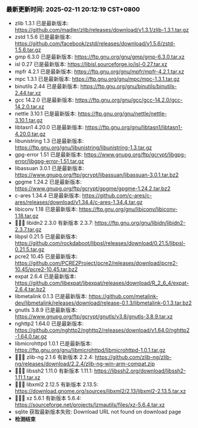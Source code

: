 ### <b><span style="color:black">最新更新时间: 2025-02-11 20:12:19 CST+0800</span></b> ###
- zlib 1.3.1 已是最新版本: https://github.com/madler/zlib/releases/download/v1.3.1/zlib-1.3.1.tar.gz
- zstd 1.5.6 已是最新版本: https://github.com/facebook/zstd/releases/download/v1.5.6/zstd-1.5.6.tar.gz
- gmp 6.3.0 已是最新版本: https://ftp.gnu.org/gnu/gmp/gmp-6.3.0.tar.xz
- isl 0.27 已是最新版本: https://libisl.sourceforge.io/isl-0.27.tar.xz
- mpfr 4.2.1 已是最新版本: https://ftp.gnu.org/gnu/mpfr/mpfr-4.2.1.tar.xz
- mpc 1.3.1 已是最新版本: https://ftp.gnu.org/gnu/mpc/mpc-1.3.1.tar.gz
- binutils 2.44 已是最新版本: https://ftp.gnu.org/gnu/binutils/binutils-2.44.tar.xz
- gcc 14.2.0 已是最新版本: https://ftp.gnu.org/gnu/gcc/gcc-14.2.0/gcc-14.2.0.tar.xz
- nettle 3.10.1 已是最新版本: https://ftp.gnu.org/gnu/nettle/nettle-3.10.1.tar.gz
- libtasn1 4.20.0 已是最新版本: https://ftp.gnu.org/gnu/libtasn1/libtasn1-4.20.0.tar.gz
- libunistring 1.3 已是最新版本: https://ftp.gnu.org/gnu/libunistring/libunistring-1.3.tar.gz
- gpg-error 1.51 已是最新版本: https://www.gnupg.org/ftp/gcrypt/libgpg-error/libgpg-error-1.51.tar.gz
- libassuan 3.0.1 已是最新版本: https://www.gnupg.org/ftp/gcrypt/libassuan/libassuan-3.0.1.tar.bz2
- gpgme 1.24.2 已是最新版本: https://www.gnupg.org/ftp/gcrypt/gpgme/gpgme-1.24.2.tar.bz2
- c-ares 1.34.4 已是最新版本: https://github.com/c-ares/c-ares/releases/download/v1.34.4/c-ares-1.34.4.tar.gz
- libiconv 1.18 已是最新版本: https://ftp.gnu.org/gnu/libiconv/libiconv-1.18.tar.gz
- 🔴🔴🔴 libidn2 2.3.0 有新版本 2.3.7: https://ftp.gnu.org/gnu/libidn/libidn2-2.3.7.tar.gz
- libpsl 0.21.5 已是最新版本: https://github.com/rockdaboot/libpsl/releases/download/0.21.5/libpsl-0.21.5.tar.gz
- pcre2 10.45 已是最新版本: https://github.com/PCRE2Project/pcre2/releases/download/pcre2-10.45/pcre2-10.45.tar.bz2
- expat 2.6.4 已是最新版本: https://github.com/libexpat/libexpat/releases/download/R_2_6_4/expat-2.6.4.tar.bz2
- libmetalink 0.1.3 已是最新版本: https://github.com/metalink-dev/libmetalink/releases/download/release-0.1.3/libmetalink-0.1.3.tar.bz2
- gnutls 3.8.9 已是最新版本: https://www.gnupg.org/ftp/gcrypt/gnutls/v3.8/gnutls-3.8.9.tar.xz
- nghttp2 1.64.0 已是最新版本: https://github.com/nghttp2/nghttp2/releases/download/v1.64.0/nghttp2-1.64.0.tar.gz
- libmicrohttpd 1.0.1 已是最新版本: https://ftp.gnu.org/gnu/libmicrohttpd/libmicrohttpd-1.0.1.tar.gz
- 🔴🔴🔴 zlib-ng 2.1.6 有新版本 2.2.4: https://github.com/zlib-ng/zlib-ng/releases/download/2.2.4/zlib-ng-win-arm-compat.zip
- 🔴🔴🔴 libssh2 1.11.0 有新版本 1.11.1: https://libssh2.org/download/libssh2-1.11.1.tar.xz
- 🔴🔴🔴 libxml2 2.12.5 有新版本 2.13.5: https://download.gnome.org/sources/libxml2/2.13/libxml2-2.13.5.tar.xz
- 🔴🔴🔴 xz 5.6.1 有新版本 5.6.4: https://sourceforge.net/projects/lzmautils/files/xz-5.6.4.tar.xz
- sqlite 获取最新版本失败: Download URL not found on download page
- ******检测结束******
